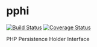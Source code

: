 # pphi

[![Build Status](https://travis-ci.org/Hovensoft/pphi.svg?branch=master)](https://travis-ci.org/Hovensoft/pphi)
[![Coverage Status](https://coveralls.io/repos/github/Hovensoft/pphi/badge.svg?branch=master)](https://coveralls.io/github/Hovensoft/pphi?branch=master)


PHP Persistence Holder Interface
